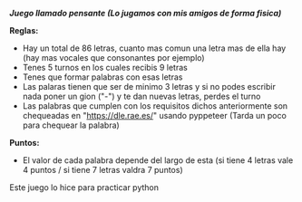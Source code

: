 ***Juego llamado pensante (Lo jugamos con mis amigos de forma fisica)***

**Reglas:**
 - Hay un total de 86 letras, cuanto mas comun una letra mas de ella hay (hay mas vocales que consonantes por ejemplo)
 - Tenes 5 turnos en los cuales recibis 9 letras
 - Tenes que formar palabras con esas letras
 - Las palaras tienen que ser de minimo 3 letras y si no podes escribir nada poner un gion ("-") y te dan nuevas letras, perdes el turno
 - Las palabras que cumplen con los requisitos dichos anteriormente son chequeadas en "https://dle.rae.es/" usando pyppeteer (Tarda un poco para chequear la palabra)

**Puntos:**
 - El valor de cada palabra depende del largo de esta (si tiene 4 letras vale 4 puntos / si tiene 7 letras valdra 7 puntos)

Este juego lo hice para practicar python